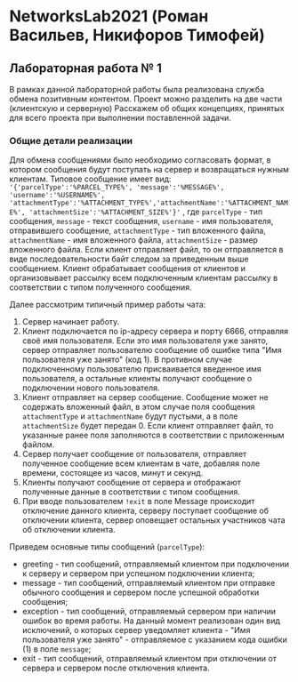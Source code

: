 # NetworksLab2021 (Роман Васильев, Никифоров Тимофей)

## Лабораторная работа № 1

В рамках данной лабораторной работы была реализована служба обмена позитивным контентом. Проект можно разделить на две
части (клиентскую и серверную) Расскажем об общих концепциях, принятых для всего проекта при выполнении поставленной
задачи.

### Общие детали реализации

Для обмена сообщениями было необходимо согласовать формат, в котором сообщения будут поступать на сервер и возвращаться
нужным клиентам. Типовое сообщение имеет вид:
`'{'parcelType':'%PARCEL_TYPE%', 'message':'%MESSAGE%', 'username':'%USERNAME%', 'attachmentType':'%ATTACHMENT_TYPE%','attachmentName':'%ATTACHMENT_NAME%', 'attachmentSize':'%ATTACHMENT_SIZE%'}'`
, где `parcelType` - тип сообщения, `message` - текст сообщения, `username` - имя пользователя, отправившего
сообщение, `attachmentType` - тип вложенного файла, `attachmentName` - имя вложенного файла, `attachmentSize` - размер
вложенного файла. Если клиент отправляет файл, то он отправляется в виде последовательности байт следом за приведенным
выше сообщением. Клиент обрабатывает сообщения от клиентов и организовывает рассылку всем подключенным клиентам рассылку
в соответствии с типом полученного сообщения.

Далее рассмотрим типичный пример работы чата:

1. Сервер начинает работу.
2. Клиент подключается по ip-адресу сервера и порту 6666, отправляя своё имя пользователя. Если это имя пользователя уже
   занято, сервер отправляет пользователю сообщение об ошибке типа "Имя пользователя уже занято" (код 1). В противном
   случае подключенному пользователю присваивается введенное имя пользователя, а остальные клиенты получают сообщение о
   подключении нового пользователя.
3. Клиент отправляет на сервер сообщение. Сообщение может не содержать вложенный файл, в этом случае поля сообщения
   `attachmentType` и `attachmentName` будут пустыми, а в поле `attachmentSize` будет передан 0. Если клиент отправляет
   файл, то указанные ранее поля заполняются в соответствии с приложенным файлом.
4. Сервер получает сообщение от пользователя, отправляет полученное сообщение всем клиентам в чате, добавляя поле
   времени, состоящее из часов, минут и секунд.
5. Клиенты получают сообщение от сервера и отображают полученные данные в соответствии с типом сообщения.
6. При вводе пользователем `!exit` в поле Message происходит отключение данного клиента, серверу поступает сообщение об
   отключении клиента, сервер оповещает остальных участников чата об отключении клиента.

Приведем основные типы сообщений (`parcelType`):

* greeting - тип сообщений, отправляемый клиентом при подключении к серверу и сервером при успешном подключении клиента;
* message - тип сообщений, отправляемый клиентом при отправке обычного сообщения и сервером после успешной обработки
  сообщения;
* exception - тип сообщений, отправляемый сервером при наличии ошибок во время работы. На данный момент реализован один
  вид исключений, о которых сервер уведомляет клиента - "Имя пользователя уже занято" - отправляемое с указанием кода
  ошибки (1) в поле `message`;
* exit - тип сообщений, отправляемый клиентом при отключении от сервера и сервером после отключения клиента.
